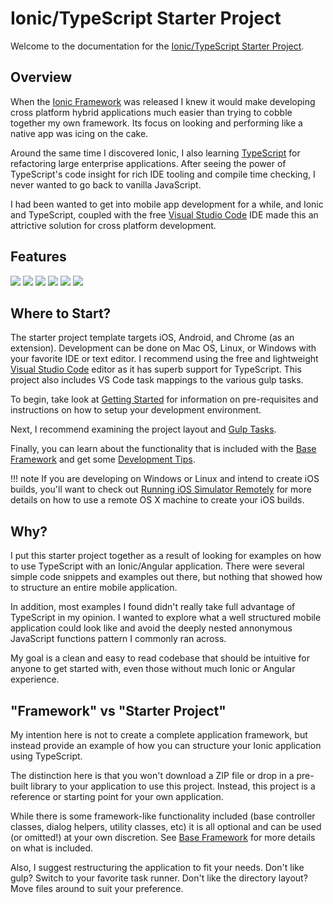 # Ionic/TypeScript Starter Project

Welcome to the documentation for the [Ionic/TypeScript Starter Project](https://github.com/Justin-Credible/Ionic-TypeScript-Starter).

## Overview

When the [Ionic Framework](http://ionicframework.com/) was released I knew it would make developing cross platform hybrid applications much easier than trying to cobble together my own framework. Its focus on looking and performing like a native app was icing on the cake.

Around the same time I discovered Ionic, I also learning [TypeScript](typescriptlang.org) for refactoring large enterprise applications. After seeing the power of TypeScript's code insight for rich IDE tooling and compile time checking, I never wanted to go back to vanilla JavaScript.

I had been wanted to get into mobile app development for a while, and Ionic and TypeScript, coupled with the free [Visual Studio Code](https://code.visualstudio.com/) IDE made this an attrictive solution for cross platform development.

## Features

<div id="screenshots">

  <img src="/img/screenshot_1.jpeg" class="img-responsive">
  <img src="/img/screenshot_2.jpeg" class="img-responsive">
  <img src="/img/screenshot_3.jpg" class="img-responsive">
  <img src="/img/screenshot_4.jpg" class="img-responsive">
  <img src="/img/screenshot_5.jpg" class="img-responsive">
  <img src="/img/screenshot_6.jpg" class="img-responsive">

</div>

## Where to Start?

The starter project template targets iOS, Android, and Chrome (as an extension). Development can be done on Mac OS, Linux, or Windows with your favorite IDE or text editor. I recommend using the free and lightweight [Visual Studio Code](https://code.visualstudio.com) editor as it has superb support for TypeScript. This project also includes VS Code task mappings to the various gulp tasks.

To begin, take look at [Getting Started](getting-started.md) for information on pre-requisites and instructions on how to setup your development environment.

Next, I recommend examining the project layout and [Gulp Tasks](gulp-tasks.md).

Finally, you can learn about the functionality that is included with the [Base Framework](base-framework.md) and get some [Development Tips](development-tips.md).

!!! note
	If you are developing on Windows or Linux and intend to create iOS builds, you'll want to check out [Running iOS Simulator Remotely](development-tips.md#running-ios-simulator-remotely) for more details on how to use a remote OS X machine to create your iOS builds.

## Why?

I put this starter project together as a result of looking for examples on how to use TypeScript with an Ionic/Angular application. There were several simple code snippets and examples out there, but nothing that showed how to structure an entire mobile application.

In addition, most examples I found didn't really take full advantage of TypeScript in my opinion. I wanted to explore what a well structured mobile application could look like and avoid the deeply nested annonymous JavaScript functions pattern I commonly ran across.

My goal is a clean and easy to read codebase that should be intuitive for anyone to get started with, even those without much Ionic or Angular experience.

## "Framework" vs "Starter Project"

My intention here is not to create a complete application framework, but instead provide an example of how you can structure your Ionic application using TypeScript.

The distinction here is that you won't download a ZIP file or drop in a pre-built library to your application to use this project. Instead, this project is a reference or starting point for your own application.

While there is some framework-like functionality included (base controller classes, dialog helpers, utility classes, etc) it is all optional and can be used (or omitted!) at your own discretion. See [Base Framework](base-framework.md) for more details on what is included.

Also, I suggest restructuring the application to fit your needs. Don't like gulp? Switch to your favorite task runner. Don't like the directory layout? Move files around to suit your preference.

